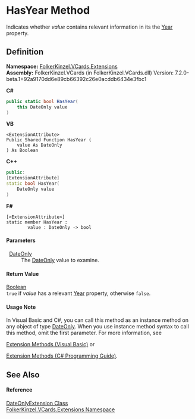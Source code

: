 # HasYear Method


Indicates whether *value* contains relevant information in its the <a href="https://learn.microsoft.com/dotnet/api/system.dateonly.year" target="_blank" rel="noopener noreferrer">Year</a> property.



## Definition
**Namespace:** <a href="ea6bb853-85f2-e58b-0429-68b3fa762c9a.md">FolkerKinzel.VCards.Extensions</a>  
**Assembly:** FolkerKinzel.VCards (in FolkerKinzel.VCards.dll) Version: 7.2.0-beta.1+92a9170dd6e89cb66392c26e0acddb6434e3fbc1

**C#**
``` C#
public static bool HasYear(
	this DateOnly value
)
```
**VB**
``` VB
<ExtensionAttribute>
Public Shared Function HasYear ( 
	value As DateOnly
) As Boolean
```
**C++**
``` C++
public:
[ExtensionAttribute]
static bool HasYear(
	DateOnly value
)
```
**F#**
``` F#
[<ExtensionAttribute>]
static member HasYear : 
        value : DateOnly -> bool 
```



#### Parameters
<dl><dt>  <a href="https://learn.microsoft.com/dotnet/api/system.dateonly" target="_blank" rel="noopener noreferrer">DateOnly</a></dt><dd>The <a href="https://learn.microsoft.com/dotnet/api/system.dateonly" target="_blank" rel="noopener noreferrer">DateOnly</a> value to examine.</dd></dl>

#### Return Value
<a href="https://learn.microsoft.com/dotnet/api/system.boolean" target="_blank" rel="noopener noreferrer">Boolean</a>  
`true` if *value* has a relevant <a href="https://learn.microsoft.com/dotnet/api/system.dateonly.year" target="_blank" rel="noopener noreferrer">Year</a> property, otherwise `false`.

#### Usage Note
In Visual Basic and C#, you can call this method as an instance method on any object of type <a href="https://learn.microsoft.com/dotnet/api/system.dateonly" target="_blank" rel="noopener noreferrer">DateOnly</a>. When you use instance method syntax to call this method, omit the first parameter. For more information, see <a href="https://docs.microsoft.com/dotnet/visual-basic/programming-guide/language-features/procedures/extension-methods" target="_blank" rel="noopener noreferrer">

Extension Methods (Visual Basic)</a> or <a href="https://docs.microsoft.com/dotnet/csharp/programming-guide/classes-and-structs/extension-methods" target="_blank" rel="noopener noreferrer">

Extension Methods (C# Programming Guide)</a>.

## See Also


#### Reference
<a href="8a2b56db-3d2a-30df-95c1-9b64e50e8e9a.md">DateOnlyExtension Class</a>  
<a href="ea6bb853-85f2-e58b-0429-68b3fa762c9a.md">FolkerKinzel.VCards.Extensions Namespace</a>  
